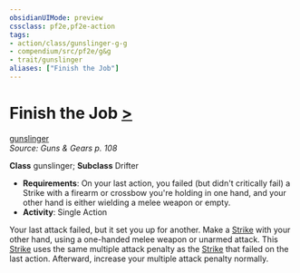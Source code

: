 ```yaml
---
obsidianUIMode: preview
cssclass: pf2e,pf2e-action
tags:
- action/class/gunslinger-g-g
- compendium/src/pf2e/g&g
- trait/gunslinger
aliases: ["Finish the Job"]
---
```

# Finish the Job [>](/rules/core-rulebook/chapter-9-playing-the-game.md#Actions "Single Action")
[gunslinger](/rules/traits/gunslinger-g-g.md)  
*Source: Guns & Gears p. 108*  

**Class** gunslinger; **Subclass** Drifter
- **Requirements**: On your last action, you failed (but didn't critically fail) a Strike with a firearm or crossbow you're holding in one hand, and your other hand is either wielding a melee weapon or empty.
- **Activity**: Single Action

Your last attack failed, but it set you up for another. Make a [Strike](/rules/actions/strike.md) with your other hand, using a one-handed melee weapon or unarmed attack. This [Strike](/rules/actions/strike.md) uses the same multiple attack penalty as the [Strike](/rules/actions/strike.md) that failed on the last action. Afterward, increase your multiple attack penalty normally.